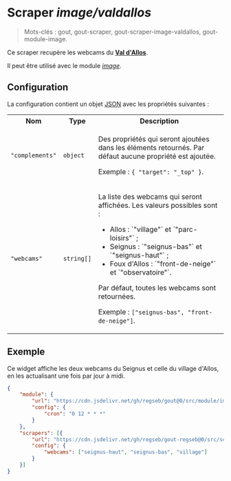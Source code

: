 # Scraper _image/valdallos_

> Mots-clés : gout, gout-scraper, gout-scraper-image-valdallos,
> gout-module-image.

Ce scraper recupère les webcams du
[**Val d'Allos**](https://www.valdallos.com/webcams.html).

Il peut être utilisé avec le module
[_image_](https://github.com/regseb/gout/tree/HEAD/src/module/image#readme).

## Configuration

La configuration contient un objet
[JSON](https://www.json.org/json-fr.html "JavaScript Object Notation") avec les
propriétés suivantes :

<table>
  <tr>
    <th>Nom</th>
    <th>Type</th>
    <th>Description</th>
  </tr>
  <tr>
    <td><code>"complements"</code></td>
    <td><code>object</code></td>
    <td>
      <p>
        Des propriétés qui seront ajoutées dans les éléments retournés. Par
        défaut aucune propriété est ajoutée.
      </p>
      <p>
        Exemple : <code>{ "target": "_top" }</code>.
      </p>
    </td>
  </tr>
  <tr>
    <td><code>"webcams"</code></td>
    <td><code>string[]</code></td>
    <td>
      <p>
        La liste des webcams qui seront affichées. Les valeurs possibles sont :
      </p>
      <ul>
        <li>Allos : `"village"` et `"parc-loisirs"` ;</li>
        <li>Seignus : `"seignus-bas"` et `"seignus-haut"` ;</li>
        <li>Foux d'Allos : `"front-de-neige"` et `"observatoire"`.</li>
      </ul>
      <p>
       Par défaut, toutes les webcams sont retournées.
      </p>
      <p>
        Exemple : <code>["seignus-bas", "front-de-neige"]</code>.
      </p>
    </td>
  </tr>
</table>

## Exemple

Ce widget affiche les deux webcams du Seignus et celle du village d'Allos, en
les actualisant une fois par jour à midi.

```JSON
{
    "module": {
        "url": "https://cdn.jsdelivr.net/gh/regseb/gout@0/src/module/image/image.js",
        "config": {
            "cron": "0 12 * * *"
        }
    },
    "scrapers": [{
        "url": "https://cdn.jsdelivr.net/gh/regseb/gout-regseb@0/src/scraper/image/valdallos/valdallos.js",
        "config": {
            "webcams": ["seignus-haut", "seignus-bas", "village"]
        }
    }]
}
```
